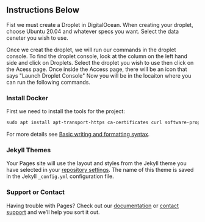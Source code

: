 ## Instructions Below

Fist we must create a Droplet in DigitalOcean.
When creating your droplet, choose Ubuntu 20.04 and whatever specs you want.
Select the data ceneter you wish to use.

Once we creat the droplet, we will run our commands in the droplet console.
To find the droplet console, look at the column on the left hand side and click on Droplets.
Select the droplet you wish to use then click on the Acess page.
Once inside the Access page, there will be an icon that says "Launch Droplet Console"
Now you will be in the locaiton where you can run the following commands.


### Install Docker

First we need to install the tools for the project:

```markdown
sudo apt install apt-transport-https ca-certificates curl software-properties-common -y
```

For more details see [Basic writing and formatting syntax](https://docs.github.com/en/github/writing-on-github/getting-started-with-writing-and-formatting-on-github/basic-writing-and-formatting-syntax).

### Jekyll Themes

Your Pages site will use the layout and styles from the Jekyll theme you have selected in your [repository settings](https://github.com/Will2909/CS_VPN_Project/settings/pages). The name of this theme is saved in the Jekyll `_config.yml` configuration file.

### Support or Contact

Having trouble with Pages? Check out our [documentation](https://docs.github.com/categories/github-pages-basics/) or [contact support](https://support.github.com/contact) and we’ll help you sort it out.
